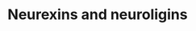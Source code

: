 ---
authors:
- ReactomeTeam
description: Neurexins (NRXNs) and neuroligins (NLGNs) are best characterized synaptic
  cell-adhesion molecules. They are part of excitatory glutamatergic and inhibitory
  GABAergic synapses in mammalian brain, mediate trans-synaptic signaling, and shape
  neural network properties by specifying synaptic functions. As cell-adhesion molecules,
  NRXNs and NLGNs probably function by binding to each other and by interacting with
  intracellular PDZ-domain proteins, but the precise mechanisms involved and their
  relation to synaptic transmission remain unclear. The binding of NRXNs and NLGNs
  to their partners, helps to align the pre-synaptic release machinery and post-synaptic
  receptors. The importance of neurexins and neuroligins for synaptic function is
  evident from the dramatic deficits in synaptic transmission in mice lacking Nrxns
  or Nlgns. In humans, alterations in NRXNs or NLGNs genes are implicated in autism
  and other cognitive diseases, connecting synaptic cell adhesion to cognition and
  its disorders (Sudhof 2008, Craig et al. 2006, Craig & Kang 2007).  View original
  pathway at [http://www.reactome.org/PathwayBrowser/#DIAGRAM=6794361 Reactome].
last-edited: 2021-01-25
organisms:
- Homo sapiens
redirect_from:
- /index.php/Pathway:WP4133
- /instance/WP4133
revision: null
schema-jsonld:
- '@context': https://schema.org/
  '@id': https://wikipathways.github.io/pathways/WP4133.html
  '@type': Dataset
  creator:
    '@type': Organization
    name: WikiPathways
  description: Neurexins (NRXNs) and neuroligins (NLGNs) are best characterized synaptic
    cell-adhesion molecules. They are part of excitatory glutamatergic and inhibitory
    GABAergic synapses in mammalian brain, mediate trans-synaptic signaling, and shape
    neural network properties by specifying synaptic functions. As cell-adhesion molecules,
    NRXNs and NLGNs probably function by binding to each other and by interacting
    with intracellular PDZ-domain proteins, but the precise mechanisms involved and
    their relation to synaptic transmission remain unclear. The binding of NRXNs and
    NLGNs to their partners, helps to align the pre-synaptic release machinery and
    post-synaptic receptors. The importance of neurexins and neuroligins for synaptic
    function is evident from the dramatic deficits in synaptic transmission in mice
    lacking Nrxns or Nlgns. In humans, alterations in NRXNs or NLGNs genes are implicated
    in autism and other cognitive diseases, connecting synaptic cell adhesion to cognition
    and its disorders (Sudhof 2008, Craig et al. 2006, Craig & Kang 2007).  View original
    pathway at [http://www.reactome.org/PathwayBrowser/#DIAGRAM=6794361 Reactome].
  keywords:
  - 2xHOMER1,2,3:GRM1,GRM5
  - '4.1'
  - 'APBA1 '
  - 'APBA2 '
  - 'APBA3 '
  - BEGAIN
  - 'BEGAIN '
  - CASK
  - 'CASK '
  - CASK:Protein 4.1
  - DBNL
  - 'DBNL '
  - 'DLG2 '
  - DLG2, DLG3, DLG4
  - 'DLG3 '
  - 'DLG4 '
  - 'DLGAP1 '
  - 'DLGAP2 '
  - 'DLGAP3 '
  - 'DLGAP4 '
  - 'EPB41 '
  - 'EPB41L1 '
  - 'EPB41L2 '
  - 'EPB41L3 '
  - 'EPB41L5 '
  - GKAP1-4
  - 'GRIN1 '
  - 'GRIN2A '
  - 'GRIN2B '
  - 'GRIN2C '
  - 'GRIN2D '
  - 'GRM1 '
  - GRM1,GRM5
  - 'GRM5 '
  - 'HOMER1 '
  - HOMER1,2,3
  - HOMER1,2,3:GRM1,GRM5
  - 'HOMER2 '
  - 'HOMER3 '
  - LIN7:CASK:APBA1
  - 'LIN7A '
  - 'LIN7B '
  - 'LIN7C '
  - 'LRRTM1 '
  - 'LRRTM2 '
  - 'LRRTM3 '
  - 'LRRTM4 '
  - LRRTMs
  - NLGN dimers
  - 'NLGN1 '
  - 'NLGN2 '
  - 'NLGN3 '
  - 'NLGN4X '
  - 'NLGN4Y '
  - NMDA
  - NMDA receptor
  - 'NRXN1 '
  - 'NRXN2 '
  - 'NRXN3 '
  - NRXNs
  - NRXNs:LIN7:CASK:APBA1
  - NRXNs:LRRTMs
  - NRXNs:NLGN
  - NRXNs:NLGN dimers
  - NRXNs:STX1A:MUNC18:MINT1,2,(3)
  - NRXNs:SYT
  - PDLIM5
  - 'PDLIM5 '
  - Protein 4.1
  - 'SHANK1 '
  - SHANK1,2,3
  - 'SHANK2 '
  - 'SHANK3 '
  - SHARPIN
  - 'SHARPIN '
  - SHARPIN:SHANK1,2,3
  - SPAR
  - 'SPAR '
  - 'STX1A '
  - STX1A:MUNC18:MINT1,2,(3)
  - 'STXBP1 '
  - SYT
  - 'SYT1 '
  - 'SYT10 '
  - 'SYT12 '
  - 'SYT2 '
  - 'SYT7 '
  - 'SYT9 '
  - complex
  - complex:DLG2,DLG3,DLG4
  - complex:DLG2,DLG3,DLG4:SPAR
  - complex:DLG2,DLG3,DLG4:SPAR:PDLIM5
  - complex:PSD-95:BEGAIN
  - dimer:PSD-95:GKAP1-4
  - dimer:PSD-95:GKAP1-4:SHANK1,2,3
  - dimer:PSD-95:GKAP1-4:SHANK1,2,3:2xHOMER1,2,3:GRM1,5
  - dimer:PSD-95:GKAP1-4:SHANK1,2,3:DBNL
  - dimers:CASK:Protein
  - dimers:PSD-95
  - members
  - receptor
  license: CC0
  name: Neurexins and neuroligins
seo: CreativeWork
title: Neurexins and neuroligins
wpid: WP4133
---